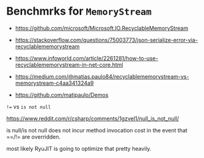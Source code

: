 # Benchmrks for `MemoryStream`

*   https://github.com/microsoft/Microsoft.IO.RecyclableMemoryStream

*   https://stackoverflow.com/questions/75003773/json-serialize-error-via-recyclablememorystream

*   https://www.infoworld.com/article/2261281/how-to-use-recyclablememorystream-in-net-core.html

*   https://medium.com/@matias.paulo84/recyclablememorystream-vs-memorystream-c4aa341324a9

*   https://github.com/matipaulo/Demos


`!=` vs `is not null`

https://www.reddit.com/r/csharp/comments/1gzvel1/null_is_not_null/

is null/is not null does not incur method invocation cost in the event that ==/!= are overridden. 

most likely RyuJIT is going to optimize that pretty heavily.
